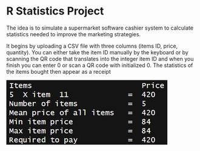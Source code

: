 # R Statistics Project

The idea is to simulate a supermarket software cashier system to calculate statistics needed to improve the marketing strategies.

It begins by uploading a CSV file with three columns (items ID, price, quantity). You can either take the item ID manually by the keyboard or by scanning the QR code that translates into the integer item ID and when you finish you can enter 0 or scan a QR code with initialized 0. The statistics of the items bought then appear as a receipt

![output as a receipt](receipt.jpg)
